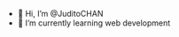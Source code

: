 - 👋 Hi, I’m @JuditoCHAN
- 🌱 I’m currently learning web development


<!---
JuditoCHAN/JuditoCHAN is a ✨ special ✨ repository because its `README.md` (this file) appears on your GitHub profile.
You can click the Preview link to take a look at your changes.
--->
